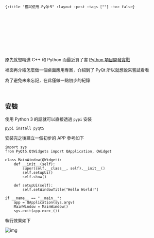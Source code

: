     {:title "嘗試使用-PyQt5" :layout :post :tags [""] :toc false}


# 　


## 　

原先就想精進 C++ 和 Python 而最近買了書 [Python 項目開發實戰](https://www.tenlong.com.tw/products/9787302415879)

裡面再介紹怎麼做一個桌面應用專案，介紹到了 PyQt 所以就想說來嘗試看看

為了避免未來忘記，在此僅做一點初步的紀錄

<br>


## 安裝

使用 Python 3 的話就可以直接透過 `pypi` 安裝

    pypi install pyqt5

安裝完之後建立一個初步的 APP 參考如下

    import sys
    from PyQt5.QtWidgets import QApplication, QWidget

    class MainWindow(QWidget):
        def __init__(self):
            super(self.__class__, self).__init__()
            self.setupUi()
            self.show()

        def setupUi(self):
            self.setWindowTitle("Hello World!")

    if __name__ == "__main__":
        app = QApplication(sys.argv)
        MainWindow = MainWindow()
        sys.exit(app.exec_())

執行效果如下

![img](../../ig/pyqt-hello-world.png)

